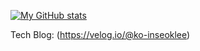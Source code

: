 [![My GitHub stats](https://github-readme-stats.vercel.app/api?username=ko-inseoklee)](https://github.com/anuraghazra/github-readme-stats)


Tech Blog: (https://velog.io/@ko-inseoklee)
